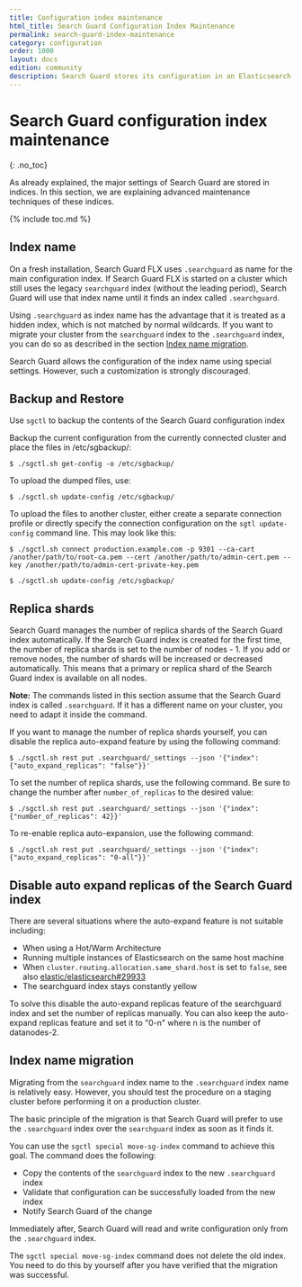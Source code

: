 ```yaml
---
title: Configuration index maintenance
html_title: Search Guard Configuration Index Maintenance
permalink: search-guard-index-maintenance
category: configuration
order: 1000
layout: docs
edition: community
description: Search Guard stores its configuration in an Elasticsearch index. This allows for configuration hot-reloading
---
```

<!--- Copyright 2020 floragunn GmbH -->

# Search Guard configuration index maintenance
{: .no_toc}

As already explained, the major settings of Search Guard are stored in indices. In this section, we are explaining advanced maintenance techniques of these indices.

{% include toc.md %}

## Index name

On a fresh installation, Search Guard FLX uses `.searchguard` as name for the main configuration index. If Search Guard FLX is started on a cluster which still uses the legacy `searchguard` index (without the leading period), Search Guard will use that index name until it finds an index called `.searchguard`. 

Using `.searchguard` as index name has the advantage that it is treated as a hidden index, which is not matched by normal wildcards. If you want to migrate your cluster from the `searchguard` index to the `.searchguard` index, you can do so as described in the section [Index name migration](#index-name-migration).

Search Guard allows the configuration of the index name using special settings. However, such a customization is strongly discouraged.


## Backup and Restore

Use `sgctl` to backup the contents of the Search Guard configuration index

Backup the current configuration from the currently connected cluster and place the files in /etc/sgbackup/:

```
$ ./sgctl.sh get-config -o /etc/sgbackup/
```

To upload the dumped files, use:

```
$ ./sgctl.sh update-config /etc/sgbackup/
```

To upload the files to another cluster, either create a separate connection profile or directly specify the connection configuration on the `sgtl update-config` command line. This may look like this:

```
$ ./sgctl.sh connect production.example.com -p 9301 --ca-cart /another/path/to/root-ca.pem --cert /another/path/to/admin-cert.pem --key /another/path/to/admin-cert-private-key.pem

$ ./sgctl.sh update-config /etc/sgbackup/
```


## Replica shards

Search Guard manages the number of replica shards of the Search Guard index automatically. If the Search Guard index is created for the first time, the number of replica shards is set to the number of nodes - 1. If you add or remove nodes, the number of shards will be increased or decreased automatically. This means that a primary or replica shard of the Search Guard index is available on all nodes.

**Note:** The commands listed in this section assume that the Search Guard index is called `.searchguard`. If it has a different name on your cluster, you need to adapt it inside the command.

If you want to manage the number of replica shards yourself, you can disable the replica auto-expand feature by using the following command:

```
$ ./sgctl.sh rest put .searchguard/_settings --json '{"index":{"auto_expand_replicas": "false"}}'
```

To set the number of replica shards, use the following command. Be sure to change the number after `number_of_replicas` to the desired value:

```
$ ./sgctl.sh rest put .searchguard/_settings --json '{"index":{"number_of_replicas": 42}}'
```


To re-enable replica auto-expansion, use the following command:

```
$ ./sgctl.sh rest put .searchguard/_settings --json '{"index":{"auto_expand_replicas": "0-all"}}'
```

## Disable auto expand replicas of the Search Guard index

There are several situations where the auto-expand feature is not suitable including:

* When using a Hot/Warm Architecture
* Running multiple instances of Elasticsearch on the same host machine
* When `cluster.routing.allocation.same_shard.host` is set to `false`, see also [elastic/elasticsearch#29933](https://github.com/elastic/elasticsearch/issues/29933)
* The searchguard index stays constantly yellow

To solve this disable the auto-expand replicas feature of the searchguard index and set the number of replicas manually.
You can also keep the auto-expand replicas feature and set it to "0-n" where n is the number of datanodes-2.

## Index name migration

Migrating from the `searchguard` index name to the `.searchguard` index name is relatively easy. However, you should test the procedure on a staging cluster before performing it on a production cluster.

The basic principle of the migration is that Search Guard will prefer to use the `.searchguard` index over the `searchguard` index as soon as it finds it.

You can use the `sgctl special move-sg-index` command to achieve this goal. The command does the following:

- Copy the contents of the `searchguard` index to the new `.searchguard` index
- Validate that configuration can be successfully loaded from the new index
- Notify Search Guard of the change

Immediately after, Search Guard will read and write configuration only from the `.searchguard` index.

The `sgctl special move-sg-index` command does not delete the old index. You need to do this by yourself after you have verified that the migration was successful.



